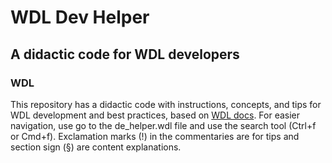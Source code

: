 # WDL Dev Helper
## A didactic code for WDL developers 
### WDL
This repository has a didactic code with instructions, concepts, and tips for WDL development and best practices, based on [WDL docs](https://docs.openwdl.org/en/latest/).
For easier navigation, use go to the de_helper.wdl file and use the search tool (Ctrl+f or Cmd+f). Exclamation marks (!) in the commentaries are for tips and section sign (§) are content explanations.
